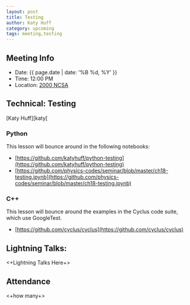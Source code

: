 ```yaml
---
layout: post
title: Testing
author: Katy Huff
category: upcoming
tags: meeting,testing
---
```


## Meeting Info
* Date: {{ page.date | date: '%B %d, %Y' }}
* Time: 12:00 PM
* Location: [2000 NCSA][ncsa_map]

## Technical: Testing
[Katy Huff][katy[

### Python

This lesson will bounce around in the following notebooks:

- [https://github.com/katyhuff/python-testing](https://github.com/katyhuff/python-testing)
- [https://github.com/physics-codes/seminar/blob/master/ch18-testing.ipynb](https://github.com/physics-codes/seminar/blob/master/ch18-testing.ipynb)

### C++ 
This lesson will bounce around the examples in the Cyclus code suite, which use GoogleTest.

- [https://github.com/cyclus/cyclus](https://github.com/cyclus/cyclus)

## Lightning Talks:

<+Lightning Talks Here+>

## Attendance

<+how many+>


[ncsa_map]: http://illinois.edu/map/view?skinId=0&ACTION=MAP&buildingId=564
[katy]: http://kdhuff.web.engr.illinois.edu
